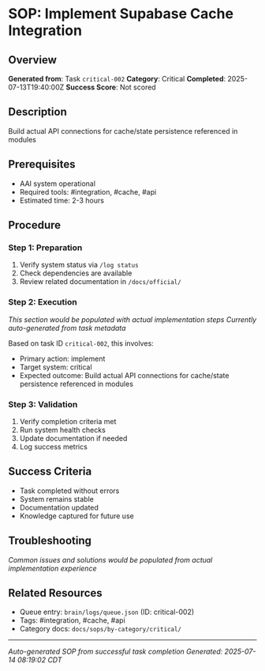 # SOP: Implement Supabase Cache Integration

## Overview
**Generated from**: Task `critical-002`
**Category**: Critical
**Completed**: 2025-07-13T19:40:00Z
**Success Score**: Not scored

## Description
Build actual API connections for cache/state persistence referenced in modules

## Prerequisites
- AAI system operational
- Required tools: #integration, #cache, #api
- Estimated time: 2-3 hours

## Procedure

### Step 1: Preparation
1. Verify system status via `/log status`
2. Check dependencies are available
3. Review related documentation in `/docs/official/`

### Step 2: Execution
*This section would be populated with actual implementation steps*
*Currently auto-generated from task metadata*

Based on task ID `critical-002`, this involves:
- Primary action: implement
- Target system: critical
- Expected outcome: Build actual API connections for cache/state persistence referenced in modules

### Step 3: Validation
1. Verify completion criteria met
2. Run system health checks
3. Update documentation if needed
4. Log success metrics

## Success Criteria
- Task completed without errors
- System remains stable
- Documentation updated
- Knowledge captured for future use

## Troubleshooting
*Common issues and solutions would be populated from actual implementation experience*

## Related Resources
- Queue entry: `brain/logs/queue.json` (ID: critical-002)
- Tags: #integration, #cache, #api
- Category docs: `docs/sops/by-category/critical/`

---
*Auto-generated SOP from successful task completion*
*Generated: 2025-07-14 08:19:02 CDT*
